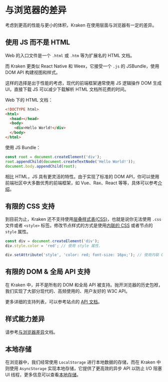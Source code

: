 # 与浏览器的差异

考虑到更高的性能与更小的体积，Kraken 在使用层面与浏览器有一定的差异。

## 使用 JS 而不是 HTML

Web 的入口文件是一个 `.html` 或 `.htm` 等为扩展名的 HTML 文档。

而 Kraken 更类似 React Native 和 Weex，它接受一个 `.js` 的 JSBundle，使用 DOM API 构建视图和样式。

这样的选择是出于性能的考虑，现代的前端框架通常使用 JS 逻辑操作 DOM 生成 UI，直接下载 JS 可以减少下载解析 HTML 文档所花费的时间。

Web 下的 HTML 文档：

```html
<!DOCTYPE html>
<html>
  <head></head>
  <body>
    <div>Hello World!</div>
  </body>
</html>
```

使用 JS Bundle：

```js
const root = document.createElement('div');
root.appendChild(document.createTextNode('Hello World!'));
document.body.appendChild(root);
```

相比 HTML，JS 具有更灵活的特性。由于实现了标准的 DOM API，你可以使用前端社区中大多数优秀的前端框架，如 Vue、Rax、React 等等，具体可以参考[介绍](/guide)。

## 有限的 CSS 支持

到目前为止，Kraken 还不支持使用[层叠样式表(CSS)](https://developer.mozilla.org/zh-CN/docs/Web/CSS)，也就是说你无法使用 `.css` 文件或者 `<style>` 标签。修改节点样式的方式是使用[内联的 CSS](https://developer.mozilla.org/zh-CN/docs/Learn/CSS/First_steps/How_CSS_is_structured#%E5%86%85%E8%81%94%E6%A0%B7%E5%BC%8F) 或者节点的 `style` 属性。

```js
const div = document.createElement('div');
div.style.color = 'red'; // 使用 style 属性.

div.setAttribute('style', 'color: red; font-size: 16px;'); // 使用内联 CSS Text.
```

## 有限的 DOM & 全局 API 支持

在 Kraken 中，并不是所有的 DOM 和全局 API 被支持。抛开浏览器的历史包袱，我们实现了大部分现代的、高频使用的、用户友好的 W3C API。

更多详细的支持列表，可以参考站点的 [API 文档](/development/tags)。

## 样式能力差异

请参考[与浏览器差异](/development/styles/difference)文档。

## 本地存储

在浏览器中，我们经常使用 `LocalStorage` 进行本地数据的存储，而在 Kraken 中则使用 `AsyncStorage` 实现本地存储，它提供了更高效的异步 API 以防止 I/O 阻塞 UI 线程，更多信息可以查看[本地存储](/development/extension/storage)。
